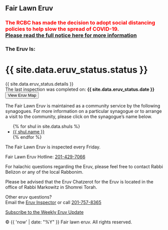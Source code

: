---
---

<html>
<head>
    <title>Fair Lawn Eruv is currently {{ site.data.eruv_status.status }}</title>
    <link href="styles.css" rel="stylesheet" media="all">
    <link rel="icon" type="image/png" href="favicon.png">
    <link href="https://fonts.googleapis.com/css?family=Oswald|Open+Sans&display=swap" rel="stylesheet">
</head>


<body class="status{{ site.data.eruv_status.status | upcase }}">
        <div class="main">
                <div class="eruv {{ site.data.eruv_status.status }}">
                        <h2>Fair Lawn Eruv</h2>
                        <h3 style="color:red">The RCBC has made the decision to adopt social distancing policies to help slow the spread of COVID-19. <br> <a href="./RCBC.Letter.March.12.2020.pdf">Please read the full notice here for more information</a></h3>
                        <h3>The Eruv Is:</h3>
                        <h1>{{ site.data.eruv_status.status }}</h1>
                        <div class="details">{{ site.data.eruv_status.details }}</div>
                        <div class="date">The last inspection was completed on: <strong>{{ site.data.eruv_status.date }}</strong></div>
                </div>
                <button onclick="document.getElementById('map_container').style.display = (document.getElementById('map_container').style.display == 'none' ? 'block' : 'none')">View Eruv Map</button>
                <div id="map_container" style="display: none">
                        <iframe src="https://www.google.com/maps/d/embed?mid=1iF-7pT11IJHL9EPtOWFo0aYljwk&ll=40.941927244286354%2C-74.11637324999998&z=13" width="640" height="480"></iframe>
                </div>
        </div>
        <footer>
                <div class="shuls">
                        <p>The Fair Lawn Eruv is maintained as a community service by the following synagogues. For more information on a particular synagogue or to arrange a visit to the community, please click on the synagogue’s name below.</p>
                        <ul>
                                {% for shul in site.data.shuls %}
                                        <li><a href="{{ shul.url }}" target="_blank">{{ shul.name }}</a></li>
                                {% endfor %}
                        </ul>
                </div>
                <div class="info">
                        <p>The Fair Lawn Eruv is inspected every Friday.</p>
                        <p>Fair Lawn Eruv Hotline: <a href="tel:‪201-429-7066‬">‪201-429-7066</a></p>
                        <p>For halachic questions regarding the Eruv, please feel free to contact Rabbi Belizon or any of the local Rabbonim.</p>
                        <p>Please be advised that the Eruv Chatzerot for the Eruv is located in the office of Rabbi Markowitz in Shomrei Torah.</p>
                        <p>Other eruv questions?<br />Email the <a href="mailto:info@fairlawneruv.org">Eruv Inspector</a> or call <a href="tel:201-757-8365">201-757-8365</a></p>
                </div>
                <div class="subscribe">
                        <p><a href="https://groups.io/g/fairlawneruv/join">Subscribe to the Weekly Eruv Update</a></p>
                        <p class="copyright">&copy; {{ 'now' | date: "%Y" }} Fair lawn eruv. All rights reserved.</p>
                </div>
        </footer>
</body>
</html> 

